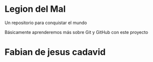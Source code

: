 # Legion del Mal

Un repositorio para conquistar el mundo

Básicamente aprenderemos más sobre Git y GitHub con este proyecto

# Fabian de jesus cadavid

